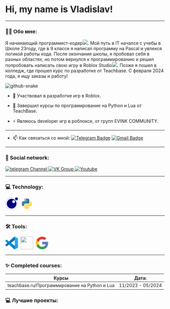 # Hi, my name is Vladislav!

---

### 👨‍💻 Обо мне:

Я начинающий программист-кодер<img src="https://media.giphy.com/media/bGgsc5mWoryfgKBx1u/giphy.gif" width="20px">. Мой путь в IT начался с учебы в Школе 23году, где в 9 классе я написал программу на Pascal и увлекся логикой работы кода. После окончания школы, я пробовал себя в разных областях, но потом вернулся к программированию и решил попробовать написать свою игру в Roblox Studio<img src="https://github.com/vvladislovv/vvladislovv/assets/133252067/78c5b7b3-58bd-4ed6-bd49-fe687c4b4da4" width="20px">. Позже я пошел в колледж, где прошел курс по разработке от Teachbase. С февраля 2024 года, я ищу заказы и работу!

<picture>
  <img alt="github-snake" src="https://github.com/FilimonovAlexey/FilimonovAlexey/blob/main/assets/github-snake.svg" />
</picture>


- :telescope: Участвовал в разработке игр в Roblox.

- :seedling: Завершил курсы по програмирование на Python и Lua от TeachBase.

- :zap: Являюсь developer игр в роблоксе, от групп EVINK COMMUNITY.


---

- :mailbox: Как связаться со мной: [![Telegram Badge](https://img.shields.io/badge/-Vladislov-blue?style=flat&logo=Telegram&logoColor=white)](https://t.me/vvlad_islovv) [![Gmail Badge](https://img.shields.io/badge/-Gmail-red?style=flat&logo=Gmail&logoColor=white)](mailto:vlad.yelcheninov@gmail.com)

---

### 🤝 Social network:

  <div id="badges">
    <a href="https://t.me/CrazyLifeEva" target="_blank">
      <img src="https://cdn-icons-png.flaticon.com/512/2111/2111646.png" width="40" height="40" alt="telegram Channel" />
    </a>
    <a href="https://vk.com/codilo" target="_blank">
      <img src="https://cdn-icons-png.flaticon.com/512/145/145813.png"  height="40" alt="VK Group"/>
    </a>
    <a href="https://www.youtube.com/channel/UC1BCbNVvbkbucM5XlnwM2gA" target="_blank">
      <img src="https://cdn-icons-png.flaticon.com/512/3670/3670147.png" width="40" height="40" alt="Youtube"/>
    </a>
  </div>

---

### 💻 Technology:

<div>
  <img src="https://github.com/vvladislovv/vvladislovv/blob/main/ProgramScript/Lua-Luau/lua-plain.svg" title="lua" alt="lua" width="40" height="40"/>&nbsp
  <img src="https://github.com/vvladislovv/vvladislovv/blob/main/ProgramScript/Python/python-original.svg" title="python" alt="python" width="40" height="40"/>&nbsp



 <!--  <img src="" title="css" alt="css" width="40" height="40"/>&nbsp
  <!-- <img src="https://github.com/devicons/devicon/blob/master/icons/redux/redux-original.svg" title="redux" alt="redux" width="40" height="40"/>&nbsp; -->
</div>

---

### 🛠 Tools:

<div>
  <img src="https://github.com/devicons/devicon/blob/master/icons/vscode/vscode-original.svg" title="Visual Studio code" alt="" width="40" height="40"/>&nbsp;
  <img src="https://github.com/vvladislovv/vvladislovv/assets/133252067/78c5b7b3-58bd-4ed6-bd49-fe687c4b4da4" title="Roblox Studio" alt="" width="40" height="40"/>&nbsp;
  <img src="https://github.com/devicons/devicon/blob/master/icons/google/google-original.svg" title="Google" alt="" width="40" height="40"/>&nbsp;
  <!--<img src="" title="YouTube" alt="" width="40" height="40"/>&nbsp; -->
</div>

---

### ✨ Completed courses:

| Курсы                                                                 | Дата:             |
| ----------------------------------------------------------------------| :---------------: |
| teachbase.ru/Программирование на Python и Lua                         | 11/2023 - 05/2024 |



### 💻 Лучшие проекты:


